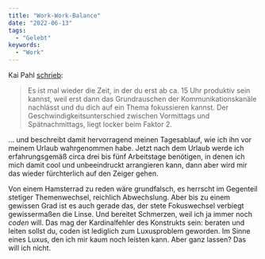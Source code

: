 ```yaml
---
title: "Work-Work-Balance"
date: "2022-06-13"
tags:
  - "Gelebt"
keywords:
  - "Work"
---
```


Kai Pahl [schrieb](https://kaipahl.de/was-war-mitte-juni-384/):

> Es ist mal wieder die Zeit, in der du erst ab ca. 15 Uhr produktiv sein kannst, weil erst dann das Grundrauschen der Kommunikationskanäle nachlässt und du dich auf ein Thema fokussieren kannst. Der Geschwindigkeitsunterschied zwischen Vormittags und Spätnachmittags, liegt locker beim Faktor 2.

… und beschreibt damit hervorragend meinen Tagesablauf, wie ich ihn vor meinem Urlaub wahrgenommen habe. Jetzt nach dem Urlaub werde ich erfahrungsgemäß circa drei bis fünf Arbeitstage benötigen, in denen ich mich damit cool und unbeeindruckt arrangieren kann, dann aber wird mir das wieder fürchterlich auf den Zeiger gehen.

Von einem Hamsterrad zu reden wäre grundfalsch, es herrscht im Gegenteil stetiger Themenwechsel, reichlich Abwechslung. Aber bis zu einem gewissen Grad ist es auch gerade das, der stete Fokuswechsel verbiegt gewissermaßen die Linse. Und bereitet Schmerzen, weil ich ja immer noch _coden_ will. Das mag der Kardinalfehler des Konstrukts sein: beraten und leiten sollst du, coden ist lediglich zum Luxusproblem geworden. Im Sinne eines Luxus, den ich mir kaum noch leisten kann. Aber ganz lassen? Das will ich nicht.
